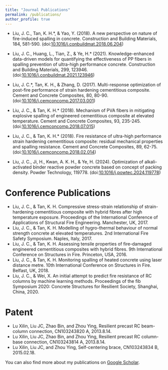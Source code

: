 ```yaml
---
title: "Journal Publications"
permalink: /publications/
author_profile: true
---
```


<!-- {% if author.googlescholar %}
  You can also find my articles on <u><a href="{{author.googlescholar}}">my Google Scholar profile</a>.</u>
{% endif %}

{% include base_path %}

{% for post in site.publications reversed %}
  {% include archive-single.html %}
{% endfor %} -->





* Liu, J. C., Tan, K. H.*, & Yao, Y. (2018). A new perspective on nature of fire-induced spalling in concrete. Construction and Building Materials, 184, 581-590. (doi:[10.1016/j.conbuildmat.2018.06.204](https://doi.org/10.1016/j.conbuildmat.2018.06.204))

* Liu, J. C., Huang, L., Tian, Z., & Ye, H.* (2021). Knowledge-enhanced data-driven models for quantifying the effectiveness of PP fibers in spalling prevention of ultra-high performance concrete. Construction and Building Materials, 299, 123946. (doi:[10.1016/j.conbuildmat.2021.123946](https://doi.org/10.1016/j.conbuildmat.2021.123946))

* Liu, J. C.*, Tan, K. H., & Zhang, D. (2017). Multi-response optimization of post-fire performance of strain hardening cementitious composite. Cement and Concrete Composites, 80, 80-90. (doi:[10.1016/j.cemconcomp.2017.03.001](https://doi.org/10.1016/j.cemconcomp.2017.03.001)) 

* Liu, J. C., & Tan, K. H.* (2018). Mechanism of PVA fibers in mitigating explosive spalling of engineered cementitious composite at elevated temperature. Cement and Concrete Composites, 93, 235-245. (doi:[10.1016/j.cemconcomp.2018.07.015](https://doi.org/10.1016/j.cemconcomp.2018.07.015))

* Liu, J. C., & Tan, K. H.* (2018). Fire resistance of ultra-high performance strain hardening cementitious composite: residual mechanical properties and spalling resistance. Cement and Concrete Composites, 89, 62-75. (doi:[10.1016/j.cemconcomp.2018.02.014](https://doi.org/10.1016/j.cemconcomp.2018.02.014))

* Liu, J. C., Ji, H., Kwan, A. K. H., & Ye, H. (2024). Optimization of alkali-activated binder reactive powder concrete based on concept of packing density. Powder Technology, 119778. (doi:[10.1016/j.powtec.2024.119778](https://doi.org/10.1016/j.powtec.2024.119778))



Conference Publications
======
*  Liu, J. C., & Tan, K. H. Compressive stress-strain relationship of strain-hardening cementitious composite with hybrid fibres after high temperature exposure. Proceedings of the International Conference of Applications of Structural Fire Engineering. Manchester, UK, 2017.
*  Liu, J. C., & Tan, K. H. Modelling of hygro-thermal behaviour of normal strength concrete at elevated temperatures. 2nd International Fire Safety Symposium. Naples, Italy, 2017.
*  Liu, J. C., & Tan, K. H. Assessing tensile properties of fire-damaged engineered cementitious composites with hybrid fibres. 9th International Conference on Structures in Fire. Princeton, USA, 2016.
*  Liu, J. C., & Tan, K. H. Monitoring spalling of heated concrete using laser distance metre. 10th International Conference on Structures in Fire. Belfast, UK, 2018.
*  Liu, J. C., & Wei, X. An initial attempt to predict fire resistance of RC columns by machine learning methods. Proceedings of the fib Symposium 2020: Concrete Structures for Resilient Society, Shanghai, China, 2020. 


Patent
======
* Lu Xilin, Liu JC, Zhao Bin, and Zhou Ying, Resilient precast RC beam-column connection, CN103243820 A, 2013.8.14.
* Lu Xilin, Liu JC, Zhao Bin, and Zhou Ying, Resilient precast RC column-base connection, CN103243814 A, 2013.8.14.
* Lu Xilin, Liu JC, and Zhou Ying, Self-centering brace, CN103243834 B, 2015.02.18.


You can also find more about my publications on [Google Scholar](https://scholar.google.com/citations?user=Oxt6Ev0AAAAJ&hl=en).
